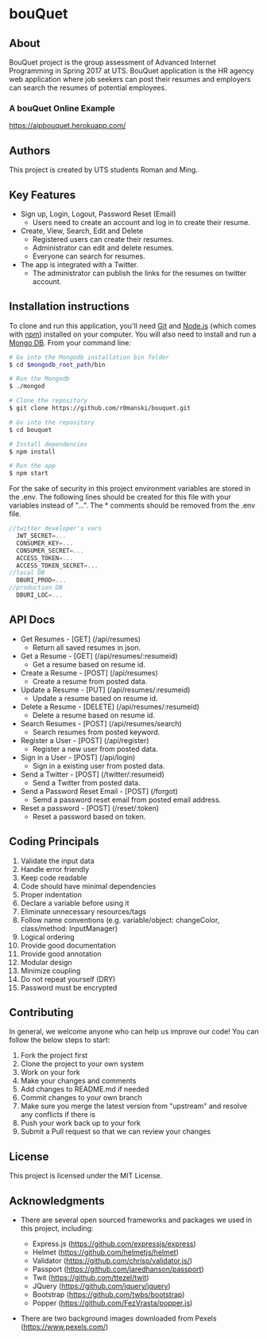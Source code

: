 # bouQuet

## About

BouQuet project is the group assessment of Advanced Internet Programming in Spring 2017 at UTS. BouQuet application is the HR agency web application where job seekers can post their resumes and employers can search the resumes of potential employees.

### A bouQuet Online Example

https://aipbouquet.herokuapp.com/

## Authors

This project is created by UTS students Roman and Ming.


## Key Features

* Sign up, Login, Logout, Password Reset (Email)
  - Users need to create an account and log in to create their resume.
* Create, View, Search, Edit and Delete 
  - Registered users can create their resumes.
  - Administrator can edit and delete resumes.
  - Everyone can search for resumes.
* The app is integrated with a Twitter.
  - The administrator can publish the links for the resumes on twitter account.

## Installation instructions

To clone and run this application, you'll need [Git](https://git-scm.com) and [Node.js](https://nodejs.org/en/download/) (which comes with [npm](http://npmjs.com)) installed on your computer. You will also need to install and run a [Mongo DB](https://www.mongodb.com/download-center). From your command line:

```bash
# Go into the Mongodb installation bin folder
$ cd $mongodb_root_path/bin

# Run the Mongodb
$ ./mongod
```

```bash
# Clone the repository
$ git clone https://github.com/r0manski/bouquet.git

# Go into the repository
$ cd bouquet

# Install dependencies
$ npm install

# Run the app
$ npm start
```
For the sake of security in this project environment variables are stored in the .env. The following lines should be created for this file with your variables instead of "...". The * comments should be removed from the .env file.

```js
//twitter developer's vars
  JWT_SECRET=...
  CONSUMER_KEY=...
  CONSUMER_SECRET=...
  ACCESS_TOKEN=...
  ACCESS_TOKEN_SECRET=...
//local DB
  DBURI_PROD=...
//production DB
  DBURI_LOC=...
```

## API Docs
* Get Resumes - [GET] (/api/resumes)
  - Return all saved resumes in json.
* Get a Resume - [GET] (/api/resumes/:resumeid)
  - Get a resume based on resume id.
* Create a Resume - [POST] (/api/resumes)
  - Create a resume from posted data.
* Update a Resume - [PUT] (/api/resumes/:resumeid)
  - Update a resume based on resume id.
* Delete a Resume - [DELETE] (/api/resumes/:resumeid)
  - Delete a resume based on resume id.
* Search Resumes - [POST] (/api/resumes/search)
  - Search resumes from posted keyword.
* Register a User - [POST] (/api/register)
  - Register a new user from posted data.
* Sign in a User - [POST] (/api/login)
  - Sign in a existing user from posted data.
* Send a Twitter - [POST] (/twitter/:resumeid)
  - Send a Twitter from posted data.
* Send a Password Reset Email - [POST] (/forgot)
  - Semd a password reset email from posted email address.
* Reset a password - [POST] (/reset/:token)
  - Reset a password based on token.

## Coding Principals

1.	Validate the input data
2.	Handle error friendly
3.	Keep code readable
4.	Code should have minimal dependencies
5.	Proper indentation
6.  Declare a variable before using it
7.	Eliminate unnecessary resources/tags
8.	Follow name conventions (e.g. variable/object: changeColor, class/method: InputManager)
9.	Logical ordering
10.	Provide good documentation
11.	Provide good annotation
12.	Modular design
13.	Minimize coupling
14.	Do not repeat yourself (DRY)
15. Password must be encrypted

## Contributing

In general, we welcome anyone who can help us improve our code! 
You can follow the below steps to start:

1. Fork the project first
2. Clone the project to your own system
3. Work on your fork
4. Make your changes and comments
5. Add changes to README.md if needed
6. Commit changes to your own branch
7. Make sure you merge the latest version from "upstream" and resolve any conflicts if there is
8. Push your work back up to your fork
9. Submit a Pull request so that we can review your changes

## License

This project is licensed under the MIT License.

## Acknowledgments

* There are several open sourced frameworks and packages we used in this project, including:
  - Express.js (https://github.com/expressjs/express)
  - Helmet (https://github.com/helmetjs/helmet)
  - Validator (https://github.com/chriso/validator.js/)
  - Passport (https://github.com/jaredhanson/passport)
  - Twit (https://github.com/ttezel/twit)
  - JQuery (https://github.com/jquery/jquery)
  - Bootstrap (https://github.com/twbs/bootstrap)
  - Popper (https://github.com/FezVrasta/popper.js)
  
* There are two background images downloaded from Pexels (https://www.pexels.com/)
